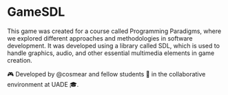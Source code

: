 # GameSDL
This game was created for a course called Programming Paradigms, where we explored different approaches and methodologies in software development. 
It was developed using a library called SDL, which is used to handle graphics, audio, and other essential multimedia elements in game creation.


🎮 Developed by @cosmear and fellow students 👥 in the collaborative environment at UADE 🎓.
